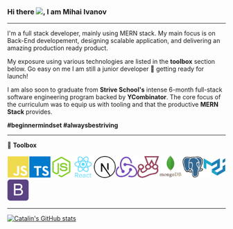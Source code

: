 ### Hi there <img src="https://raw.githubusercontent.com/MartinHeinz/MartinHeinz/master/wave.gif" width="30" />, I am Mihai Ivanov

---

I'm a full stack developer, mainly using MERN stack. My main focus is on Back-End developement, designing scalable application, and delivering an amazing production ready product.

My exposure using various technologies are listed in the **toolbox** section below. Go easy on me I am still a junior developer 🚀 getting ready for launch!

I am also soon to graduate from **Strive School's** intense 6-month full-stack software engineering program backed by **YCombinator**. The core focus of the curriculum was to equip us with tooling and that the productive **MERN Stack** provides.

<p>
  <b>#beginnermindset #alwaysbestriving</b>
</p>

---

🧰 **Toolbox**
<br>

<img width="50" height="50" src="https://github.com/devicons/devicon/blob/master/icons/javascript/javascript-plain.svg" alt="JavaScript logo" /><img width="50" height="50" src="https://github.com/devicons/devicon/blob/master/icons/typescript/typescript-plain.svg" alt="TypeScript logo" /><img width="50" height="50" src="https://github.com/devicons/devicon/blob/master/icons/nodejs/nodejs-plain.svg" alt="node.js logo" /><img width="50" height="50" src="https://github.com/devicons/devicon/blob/master/icons/react/react-original-wordmark.svg" alt="react.js logo" /><img width="50" height="50" src="https://github.com/devicons/devicon/blob/master/icons/nextjs/nextjs-line.svg" alt="next.js logo" /><img width="50" height="50" src="https://github.com/devicons/devicon/blob/master/icons/redux/redux-original.svg" alt="redux logo" /><img width="50" height="50" src="https://github.com/devicons/devicon/blob/master/icons/jest/jest-plain.svg" alt="jest logo" /><img width="53" height="53" src="https://github.com/devicons/devicon/blob/master/icons/mongodb/mongodb-original-wordmark.svg" alt="mongodb logo" /><img width="50" height="50" src="https://github.com/devicons/devicon/blob/master/icons/postgresql/postgresql-original.svg" alt="postgresql logo" /><img width="50" height="50" src="https://github.com/devicons/devicon/blob/master/icons/materialui/materialui-original.svg" alt="materialui logo" /><img width="50" height="50" src="https://github.com/devicons/devicon/blob/master/icons/bootstrap/bootstrap-plain.svg" alt="bootstrap logo" />

---

[![Catalin's GitHub stats](https://github-readme-stats.vercel.app/api?username=JokeryEU&theme=vue-dark)](https://github.com/anuraghazra/github-readme-stats)

<!--[![Top Langs](https://github-readme-stats.vercel.app/api/top-langs/?username=JokeryEU&hide=java,html,css&theme=tokyonight)](https://github.com/anuraghazra/github-readme-stats)-->
<!--
**JokeryEU/JokeryEU** is a ✨ _special_ ✨ repository because its `README.md` (this file) appears on your GitHub profile.

Here are some ideas to get you started:

- 🔭 I’m currently working on ...
- 🌱 I’m currently learning ...
- 👯 I’m looking to collaborate on ...
- 🤔 I’m looking for help with ...
- 💬 Ask me about ...
- 📫 How to reach me: ...
- 😄 Pronouns: ...
- ⚡ Fun fact: ...
-->
